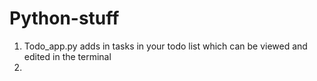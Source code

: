 # Python-stuff

1. Todo_app.py adds in tasks in your todo list which can be viewed and edited in the terminal
2. 
